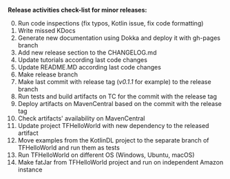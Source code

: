 **Release activities check-list for minor releases:**

0. Run code inspections (fix typos, Kotlin issue, fix code formatting)
1. Write missed KDocs
2. Generate new documentation using Dokka and deploy it with gh-pages branch
3. Add new release section to the CHANGELOG.md
4. Update tutorials according last code changes
5. Update README.MD according last code changes
6. Make release branch
7. Make last commit with release tag (_v0.1.1_ for example) to the release branch
8. Run tests and build artifacts on TC for the commit with the release tag
9. Deploy artifacts on MavenCentral based on the commit with the release tag
10. Check artifacts' availability on MavenCentral
11. Update project TFHelloWorld with new dependency to the released artifact
12. Move examples from the KotlinDL project to the separate branch of TFHelloWorld and run them as tests 
13. Run TFHelloWorld on different OS (Windows, Ubuntu, macOS)
14. Make fatJar from TFHelloWorld project and run on independent Amazon instance

